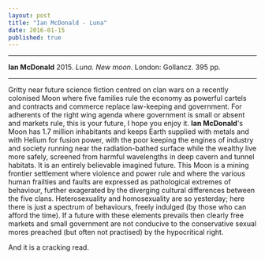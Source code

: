 ```yaml
---
layout: post
title: "Ian McDonald - Luna"
date: 2016-01-15
published: true
---
```



***
<b>Ian McDonald</b> 2015. _Luna. New moon_. London: Gollancz. 395 pp.

***

Gritty near future science fiction centred on clan wars on a recently colonised Moon where five families rule the economy as powerful cartels and contracts and commerce replace law-keeping and government.  For adherents of the right wing agenda where government is small or absent and markets rule, this is your future, I hope you enjoy it.  **Ian McDonald**'s Moon has 1.7 million inhabitants and keeps Earth supplied with metals and with Helium for fusion power, with the poor keeping the engines of industry and society running near the radiation-bathed surface while the wealthy live more safely, screened from harmful wavelengths in deep cavern and tunnel habitats.  It is an entirely believable imagined future.  This Moon is a mining frontier settlement where violence and power rule and where the various human frailties and faults are expressed as pathological extremes of behaviour, further exagerated by the diverging cultural differences between the five clans.  Heterosexuality and homosexuality are so yesterday; here there is just a spectrum of behaviours, freely indulged (by those who can afford the time).  If a future with these elements prevails then clearly free markets and small government are not conducive to the conservative sexual mores preached (but often not practised) by the hypocritical right. 

And it is a cracking read.
